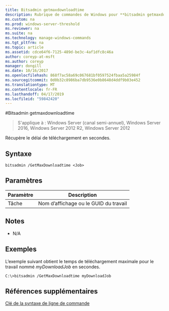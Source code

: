 ```yaml
---
title: Bitsadmin getmaxdownloadtime
description: Rubrique de commandes de Windows pour **bitsadmin getmaxdownloadtime** -récupère le délai d’attente de téléchargement en secondes.
ms.custom: na
ms.prod: windows-server-threshold
ms.reviewer: na
ms.suite: na
ms.technology: manage-windows-commands
ms.tgt_pltfrm: na
ms.topic: article
ms.assetid: cdce64f6-7125-489d-be3c-4af1dfc8c46a
author: coreyp-at-msft
ms.author: coreyp
manager: dongill
ms.date: 10/16/2017
ms.openlocfilehash: 868f7ac58a69c067681bf0597524fbaa5a25984f
ms.sourcegitcommit: 0d0b32c8986ba7db9536e0b8648d4ddf9b03e452
ms.translationtype: MT
ms.contentlocale: fr-FR
ms.lasthandoff: 04/17/2019
ms.locfileid: "59842420"
---
```

#<a name="bitsadmin-getmaxdownloadtime"></a>Bitsadmin getmaxdownloadtime

>S'applique à : Windows Server (canal semi-annuel), Windows Server 2016, Windows Server 2012 R2, Windows Server 2012

Récupère le délai de téléchargement en secondes.

## <a name="syntax"></a>Syntaxe

```
bitsadmin /GetMaxDownloadtime <Job> 
```

## <a name="parameters"></a>Paramètres

|Paramètre|Description|
|-------|--------|
|Tâche|Nom d’affichage ou le GUID du travail|

## <a name="remarks"></a>Notes

-   N\/A

## <a name="BKMK_examples"></a>Exemples
L’exemple suivant obtient le temps de téléchargement maximale pour le travail nommé *myDownloadJob* en secondes.

```
C:\>bitsadmin /GetMaxDownloadtime myDownloadJob
```

## <a name="additional-references"></a>Références supplémentaires
[Clé de la syntaxe de ligne de commande](command-line-syntax-key.md)


